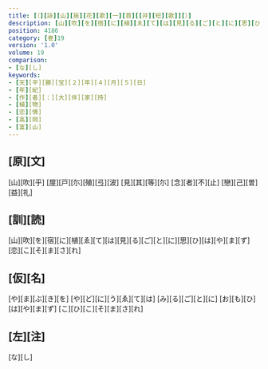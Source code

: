 ```yaml
---
title: [（][詠][山][振][花][歌][一][首][[并][短][歌]][）]
description: [山][吹][を][宿][に][植][ゑ][て][は][見][る][ご][と][に][思][ひ][は][や][ま][ず][恋][こ][そ][ま][さ][れ]
position: 4186
category: [巻]19
version: '1.0'
volume: 19
comparison:
- [な][し]
keywords:
- [天][平][勝][宝][２][年][４][月][５][日]
- [年][紀]
- [作][者][：][大][伴][家][持]
- [植][物]
- [恋][情]
- [高][岡]
- [富][山]
---
```


## [原][文]

[山][吹][乎] [屋][戸][尓][殖][弖][波] [見][其][等][尓] [念][者][不][止] [戀][己][曽][益][礼]

## [訓][読]

[山][吹][を][宿][に][植][ゑ][て][は][見][る][ご][と][に][思][ひ][は][や][ま][ず][恋][こ][そ][ま][さ][れ]

## [仮][名]

[や][ま][ぶ][き][を] [や][ど][に][う][ゑ][て][は] [み][る][ご][と][に] [お][も][ひ][は][や][ま][ず] [こ][ひ][こ][そ][ま][さ][れ]

## [左][注]

[な][し]
